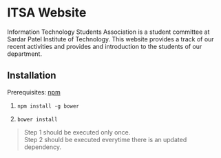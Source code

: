 # ITSA Website

Information Technology Students Association is a student committee at Sardar Patel Institute of Technology. This website provides a track of our recent activities and provides and introduction to the students of our department.

## Installation

Prerequisites: [npm](http://npmjs.com)

1. `npm install -g bower`

2. `bower install`

> Step 1 should be executed only once.<br>
> Step 2 should be executed everytime there is an updated dependency.